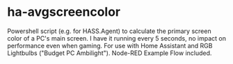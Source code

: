 # ha-avgscreencolor
Powershell script (e.g. for HASS.Agent) to calculate the primary screen color of a PC's main screen. I have it running every 5 seconds, no impact on performance even when gaming.
For use with Home Assistant and RGB Lightbulbs ("Budget PC Ambilight"). 
Node-RED Example Flow included.
